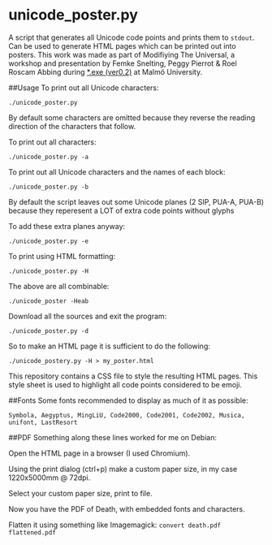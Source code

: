 # unicode_poster.py
A script that generates all Unicode code points and prints them to ``stdout``. Can be used to generate HTML pages which can be printed out into posters.
This work was made as part of Modifiying The Universal, a workshop and presentation by Femke Snelting, Peggy Pierrot & Roel Roscam Abbing during [*.exe (ver0.2)](http://softwarestudies.projects.cavi.au.dk/index.php/*.exe_%28ver0.2%29) at Malmö University.

##Usage
To print out all Unicode characters:

``./unicode_poster.py``

By default some characters are omitted because they reverse the reading direction of the characters that follow.

To print out all characters: 

``./unicode_poster.py -a``

To print out all Unicode characters and the names of each block:

``./unicode_poster.py -b``

By default the script leaves out some Unicode planes (2 SIP, PUA-A, PUA-B) because they reperesent a LOT of extra code points without glyphs

To add these extra planes anyway:

``./unicode_poster.py -e``

To print using HTML formatting:

``./unicode_poster.py -H``

The above are all combinable:

``./unicode_poster -Heab``

Download all the sources and exit the program:

``./unicode_poster.py -d``

So to make an HTML page it is sufficient to do the following:

``./unicode_postery.py -H > my_poster.html``

This repository contains a CSS file to style the resulting HTML pages. This style sheet is used to highlight all code points considered to be emoji.

##Fonts
Some fonts recommended to display as much of it as possible:

``Symbola, Aegyptus, MingLiU, Code2000, Code2001, Code2002, Musica, unifont, LastResort``

##PDF
Something along these lines worked for me on Debian:

Open the HTML page in a browser (I used Chromium).

Using the print dialog (ctrl+p) make a custom paper size, in my case 1220x5000mm @ 72dpi.

Select your custom paper size, print to file.

Now you have the PDF of Death, with embedded fonts and characters. 

Flatten it using something like Imagemagick: ``convert death.pdf flattened.pdf``
